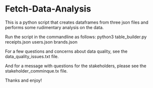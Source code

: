 # Fetch-Data-Analysis

This is a python script that creates dataframes from three json files and performs some rudimentary analysis on the data.

Run the script in the commandline as follows:
python3 table_builder.py receipts.json users.json brands.json

For a few questions and concerns about data quality, see the data_quality_issues.txt file.

And for a message with questions for the stakeholders, please see the stakeholder_comminque.tx file.

Thanks and enjoy!
